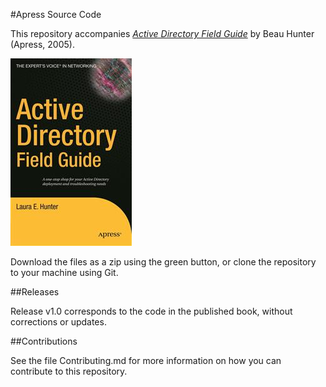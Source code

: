 #Apress Source Code

This repository accompanies [*Active Directory Field Guide*](http://www.apress.com/9781590594926) by Beau Hunter (Apress, 2005).

![Cover image](9781590594926.jpg)

Download the files as a zip using the green button, or clone the repository to your machine using Git.

##Releases

Release v1.0 corresponds to the code in the published book, without corrections or updates.

##Contributions

See the file Contributing.md for more information on how you can contribute to this repository.
